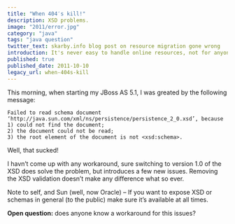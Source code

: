 ```yaml
---
title: "When 404′s kill!"
description: XSD problems.
image: "2011/error.jpg"
category: "java"
tags: "java question"
twitter_text: skarby.info blog post on resource migration gone wrong
introduction: It's never easy to handle online resources, not for anyone!
published: true
published_date: 2011-10-10
legacy_url: when-404s-kill
---
```


This morning, when starting my JBoss AS 5.1, I was greated by the following message:

```
Failed to read schema document ‘http://java.sun.com/xml/ns/persistence/persistence_2_0.xsd’, because
1) could not find the document;
2) the document could not be read;
3) the root element of the document is not <xsd:schema>.
```

Well, that sucked!

I havn’t come up with any workaround, sure switching to version 1.0 of the XSD does solve the problem, but introduces
a few new issues. Removing the XSD validation doesn’t make any difference what so ever.

Note to self, and Sun (well, now Oracle) – If you want to expose XSD or schemas in general (to the public) make sure
it’s available at all times.

**Open question:** does anyone know a workaround for this issues?

